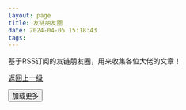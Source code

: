 ```yaml
---
layout: page
title: 友链朋友圈
date: 2024-04-05 15:18:43
tags:
---
```


基于RSS订阅的友链朋友圈，用来收集各位大佬的文章！

[返回上一级](/link)

<div class="message-friend">
    <link rel="stylesheet" type="text/css" href="/css/friend.css">
    <div id="messages-container"></div>
    <button id="load-more-btn">
        <span>
            加载更多
        </span>
    </button>
    <script type="text/javascript" src="/js/friend.js"></script>
</div>